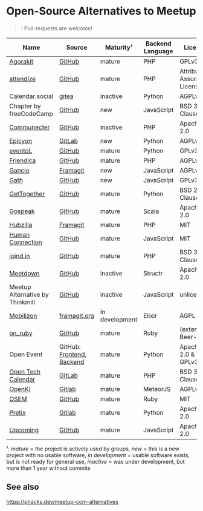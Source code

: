 # Open-Source Alternatives to Meetup

> :information_source: Pull-requests are welcome!

| Name                                                           | Source                                                                                                                        | Maturity¹      | Backend Language | License                       |
| -------------------------------------------------------------- | ----------------------------------------------------------------------------------------------------------------------------- | -------------- | ---------------- | ----------------------------- |
| [Agorakit](https://agorakit.org/)                              | [GitHub](https://github.com/philippejadin/agorakit)                                                                           | mature         | PHP              | GPLv3                         |
| [attendize](https://www.attendize.com/)                        | [GitHub](https://github.com/Attendize/Attendize)                                                                              | mature         | PHP              | Attribution Assurance License |
| Calendar.social                                                | [gitea](https://gitea.polonkai.eu/gergely/calendar-social)                                                                    | inactive       | Python           | AGPLv3                        |
| Chapter by freeCodeCamp                                        | [GitHub](https://github.com/freeCodeCamp/chapter)                                                                             | new            | JavaScript       | BSD 3-Clause                  |
| [Communecter](https://www.communecter.org/)                    | [GitHub](https://github.com/pixelhumain/communecter)                                                                          | inactive       | PHP              | Apache 2.0                    |
| [Epicyon](https://epicyon.net/)                                | [GitLab](https://gitlab.com/bashrc2/epicyon)                                                                                  | new            | Python           | AGPLv3                        |
| [eventoL](http://eventol.github.io/eventoL/)                   | [GitHub](https://github.com/eventoL/eventoL)                                                                                  | mature         | Python           | GPLv3                         |
| [Friendica](https://friendi.ca/)                               | [GitHub](https://github.com/friendica/friendica)                                                                              | mature         | PHP              | AGPLv3                        |
| [Gancio](https://gancio.org/)                                  | [Framagit](https://framagit.org/les/gancio)                                                                                   | new            | JavaScript       | AGPLv3                        |
| [Gath](https://gath.io/)                                       | [GitHub](https://github.com/lowercasename/gathio)                                                                             | new            | JavaScript       | GPLv3                         |
| [GetTogether](https://gettogether.community/)                  | [GitHub](https://github.com/GetTogetherComm/GetTogether)                                                                      | mature         | Python           | BSD 2-Clause                  |
| [Gospeak](https://www.gospeak.fr/)                             | [GitHub](https://github.com/loicknuchel/gospeak)                                                                              | mature         | Scala            | Apache 2.0                    |
| [Hubzilla](https://zotlabs.org/page/hubzilla/hubzilla-project) | [Framagit](https://framagit.org/hubzilla/core)                                                                                | mature         | PHP              | MIT                           |
| [Human Connection](https://human-connection.social/)           | [GitHub](https://github.com/Human-Connection/Human-Connection)                                                                | mature         | JavaScript       | MIT                           |
| [joind.in](https://joind.in/)                                  | [GitHub](https://github.com/joindin/joindin-web2)                                                                             | mature         | PHP              | BSD 3-Clause                  |
| [Meetdown](https://meetdown.org/)                              | [GitHub](https://github.com/structr/meetdown)                                                                                 | inactive       | Structr          | Apache 2.0                    |
| Meetup Alternative by Thinkmill                                | [GitHub](https://github.com/Thinkmill/meetup-alternative)                                                                     | inactive       | JavaScript       | unlicensed                    |
| [Mobilizon](https://joinmobilizon.org/en/)                     | [framagit.org](https://framagit.org/framasoft/mobilizon/)                                                                     | in development | Elixir           | AGPL                          |
| [on_ruby](https://www.onruby.eu/)                              | [GitHub](https://github.com/phoet/on_ruby)                                                                                    | mature         | Ruby             | (extended) Beer-ware          |
| Open Event                                                     | GitHub: [Frontend](https://github.com/fossasia/open-event-frontend), [Backend](https://github.com/fossasia/open-event-server) | mature         | Python           | Apache 2.0 & GPLv3            |
| [Open Tech Calendar](https://opentechcalendar.co.uk/)          | [GitLab](https://gitlab.com/opentechcalendar)                                                                                 | mature         | PHP              | BSD 3-Clause                  |
| [OpenKi](https://openki.net/)                                  | [Gitlab](https://gitlab.com/Openki/Openki/)                                                                                   | mature         | MeteorJS         | AGPLv3                        |
| [OSEM](https://osem.io/)                                       | [GitHub](https://github.com/openSUSE/osem)                                                                                    | mature         | Ruby             | MIT                           |
| [Pretix](https://pretix.eu/)                                   | [Gitlab](https://github.com/pretix/pretix)                                                                                    | mature         | Python           | Apache 2.0                    |
| [Upcoming](https://upcoming.org/)                              | [GitHub](https://github.com/upcoming/upcoming-www)                                                                            | mature         | JavaScript       | Apache 2.0                    |

¹: _mature_ = the project is actively used by groups, _new_ = this is a new project with no usable software, _in development_ = usable software exists, but is not ready for general use, _inactive_ = was under development, but more than 1 year without commits

## See also

<https://phacks.dev/meetup-com-alternatives>
